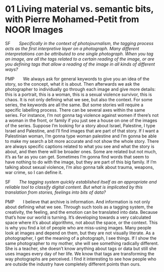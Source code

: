 # 01 Living material vs. semantic bits, with Pierre Mohamed-Petit from NOOR Images

SF&emsp;&emsp;*Specifically in the context of photojournalism, the tagging process acts as the first interpretive layer on a photograph. Many different interpretations can be attributed to one single photograph. When you tag an image, are all the tags related to a certain reading of the image, or are you defining tags that allow a reading of the image in all kinds of different ways?*

PMP&emsp;&emsp;We always ask for general keywords to give you an idea of the story, so the concept, what it is about. Then afterwards we ask the photographer to individually go through each image and give more details: this is a portrait, this is a woman, this is a sexual violence survivor, this is chaos. It is not only defining what we see, but also the context. For some series, the keywords are all the same. But some stories will require a specific labelling process. There can be several axes within the same series. For instance, I’m not gonna tag violence against women if there’s not a woman in the front, or family if you just see a house on one of the images of the series. Suppose I’m looking for a story about Israel, Palestine, I type Israel and Palestine, and I’ll find images that are part of that story. If I want a Palestinian woman, I’m gonna type woman palestine and I’m gonna be able to make my search a bit more accurate and not show the whole story. There are always specific captions related to what you see and what the story is about, and then there will be broader ones. Some are related but not much, it’s as far as you can get. Sometimes I’m gonna find words that seem to have nothing to do with the image, but they are part of this big family. If I’m talking about sexual violence, I’m also gonna talk about trauma, weapons, war crime, so I can define it.

SF&emsp;&emsp;*The tagging system quickly established itself as an appropriate and reliable tool to classify digital content. But what is implicated by this translation from stories, feelings into bits of data?*

PMP&emsp;&emsp;I believe that archive is information. And information is not only about defining what we see. Through such tools as a tagging system, the creativity, the feeling, and the emotion can be translated into data. Because that’s how our world is turning. It’s developing towards a very calculated space where it’s about algorithms, not about the space, or the context. This is why you find a lot of people who are miss-using images. Many people look at images and depend on them, but they are not visually literate. As a photographer, I get the meaning of a photograph, I see things. If I show the same photographer to my mother, she will see something radically different. She is a teacher, she doesn’t know anything about tags or data but still she uses images every day of her life. We know that tags are transforming the way photographs are perceived. I find it interesting to see how people who are outside the industry have completely different points than ours.


